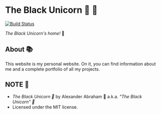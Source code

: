 # The Black Unicorn :unicorn: :black_heart:

[![Build Status](https://travis-ci.com/iamtheblackunicorn/iamtheblackunicorn.github.io.svg?branch=main)](https://travis-ci.com/iamtheblackunicorn/iamtheblackunicorn.github.io)

*The Black Unicorn's home!* :unicorn:

## About :books:

This website is my personal website. On it, you can find information about me and a complete portfolio of all my projects.

## NOTE :scroll:

- *The Black Unicorn :unicorn:* by Alexander Abraham :black_heart: a.k.a. *"The Black Unicorn" :unicorn:*
- Licensed under the MIT license.
